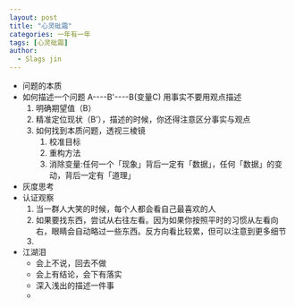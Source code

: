 ```yaml
---
layout: post
title: "心灵砒霜"
categories: 一年有一年
tags: [心灵砒霜]
author:
  - Slags jin
---
```


* 问题的本质
* 如何描述一个问题  A----B'----B(变量C) 用事实不要用观点描述
    1. 明确期望值（B）
    2. 精准定位现状（B’），描述的时候，你还得注意区分事实与观点
    3. 如何找到本质问题，透视三棱镜
        1. 校准目标
        2. 重构方法
        3. 消除变量:任何一个「现象」背后一定有「数据」，任何「数据」的变动，背后一定有「道理」
* 灰度思考
* 认证观察
    1. 当一群人大笑的时候，每个人都会看自己最喜欢的人
    2. 如果要找东西，尝试从右往左看。因为如果你按照平时的习惯从左看向右，眼睛会自动略过一些东西。反方向看比较累，但可以注意到更多细节
    3.
* 江湖泪
    * 会上不说，回去不做
    * 会上有结论，会下有落实
    * 深入浅出的描述一件事
    * 